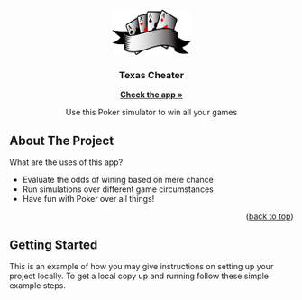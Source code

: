 
<!-- PROJECT LOGO -->
<br />
<div align="center">
  <a href="https://github.com/Gero1999/code/new/main/shinyR/pairwise_alignment">
    <img src="poker_logo.png" alt="Logo" width="140" height="80">
  </a>

  <h3 align="center">Texas Cheater</h3>
  <a href="https://gero1999.shinyapps.io/Pair-Aligner/"><strong>Check the app »</strong></a>
  <p align="center">
    Use this Poker simulator to win all your games  
  </p>
</div>



<!-- ABOUT THE PROJECT -->
## About The Project


What are the uses of this app? 
* Evaluate the odds of wining based on mere chance
* Run simulations over different game circumstances
* Have fun with Poker over all things!




<p align="right">(<a href="#top">back to top</a>)</p>




<!-- GETTING STARTED -->
## Getting Started

This is an example of how you may give instructions on setting up your project locally.
To get a local copy up and running follow these simple example steps.

